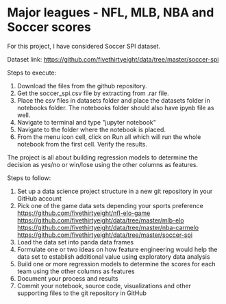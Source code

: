 # Major leagues - NFL, MLB, NBA and Soccer scores

For this project, I have considered Soccer SPI dataset.

Dataset link: https://github.com/fivethirtyeight/data/tree/master/soccer-spi

Steps to execute: 

1. Download the files from the github repository. 
2. Get the soccer_spi.csv file by extracting from .rar file. 
3. Place the csv files in datasets folder and place the datasets folder in notebooks folder. The notebooks folder should also have ipynb file as well. 
4. Navigate to terminal and type "jupyter notebook" 
5. Navigate to the folder where the notebook is placed. 
6. From the menu icon cell, click on Run all which will run the whole notebook from the first cell. Verify the results.

The project is all about building regression models to determine the decision as yes/no or win/lose using the other columns as features.

Steps to follow:

1. Set up a data science project structure in a new git repository in your GitHub account
2. Pick one of the game data sets depending your sports preference
https://github.com/fivethirtyeight/nfl-elo-game
https://github.com/fivethirtyeight/data/tree/master/mlb-elo
https://github.com/fivethirtyeight/data/tree/master/nba-carmelo
https://github.com/fivethirtyeight/data/tree/master/soccer-spi
3. Load the data set into panda data frames
4. Formulate one or two ideas on how feature engineering would help the data set to establish additional value using exploratory data analysis
5. Build one or more regression models to determine the scores for each team using the other columns as features
6. Document your process and results
7. Commit your notebook, source code, visualizations and other supporting files to the git repository in GitHub
